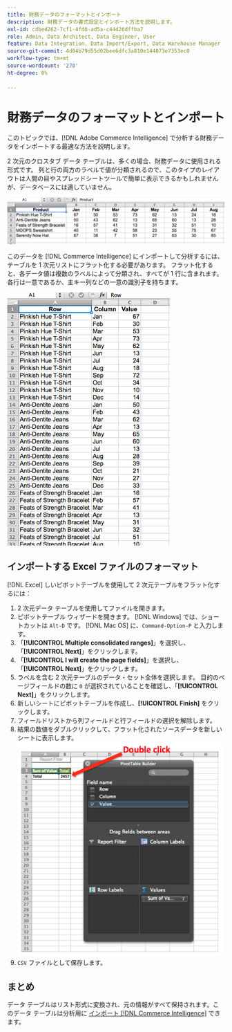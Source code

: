 ```yaml
---
title: 財務データのフォーマットとインポート
description: 財務データの書式設定とインポート方法を説明します。
exl-id: cdbed262-7cf1-4fd6-ad5a-c44d26dffba7
role: Admin, Data Architect, Data Engineer, User
feature: Data Integration, Data Import/Export, Data Warehouse Manager
source-git-commit: 4d04b79d55d02bee6dfc3a810e144073e7353ec0
workflow-type: tm+mt
source-wordcount: '278'
ht-degree: 0%

---
```


# 財務データのフォーマットとインポート

このトピックでは、[!DNL Adobe Commerce Intelligence] で分析する財務データをインポートする最適な方法を説明します。

2 次元のクロスタブ データ テーブルは、多くの場合、財務データに使用される形式です。 列と行の両方のラベルで値が分類されるので、このタイプのレイアウトは人間の目やスプレッドシートツールで簡単に表示できるかもしれませんが、データベースには適していません。

![ ピボットテーブル レイアウトでデータを表示するクロス集計形式 ](../../mbi/assets/crosstab.png)

このデータを [!DNL Commerce Intelligence] にインポートして分析するには、テーブルを 1 次元リストにフラット化する必要があります。 フラット化すると、各データ値は複数のラベルによって分類され、すべてが 1 行に含まれます。各行は一意であるか、主キー列などの一意の識別子を持ちます。

![ 列レイアウトでデータを表示する、フラット化された形式 ](../../mbi/assets/flattened.png)

## インポートする Excel ファイルのフォーマット

[!DNL Excel] しいピボットテーブルを使用して 2 次元テーブルをフラット化するには：

1. 2 次元データ テーブルを使用してファイルを開きます。
1. ピボットテーブル ウィザードを開きます。 [!DNL Windows] では、ショートカットは `Alt-D` です。 [!DNL Mac OS] に、`Command-Option-P` と入力します。
1. 「**[!UICONTROL Multiple consolidated ranges]**」を選択し、「**[!UICONTROL Next]**」をクリックします。
1. 「**[!UICONTROL I will create the page fields]**」を選択し、「**[!UICONTROL Next]**」をクリックします。
1. ラベルを含む 2 次元テーブルのデータ・セット全体を選択します。 目的のページフィールドの数に `0` が選択されていることを確認し、「**[!UICONTROL Next]**」をクリックします。
1. 新しいシートにピボットテーブルを作成し、**[!UICONTROL Finish]** をクリックします。
1. フィールドリストから列フィールドと行フィールドの選択を解除します。
1. 結果の数値をダブルクリックして、フラット化されたソースデータを新しいシートに表示します。
   ![ ダブルクリックして展開できる Excel ピボットテーブル フィールド リスト ](../../mbi/assets/pivot-table-double-click.png)
1. `CSV` ファイルとして保存します。

## まとめ

データ テーブルはリスト形式に変換され、元の情報がすべて保持されます。このデータ テーブルは分析用に [ インポート  [!DNL Commerce Intelligence]](../data-analyst/importing-data/connecting-data/using-file-uploader.md) できます。

